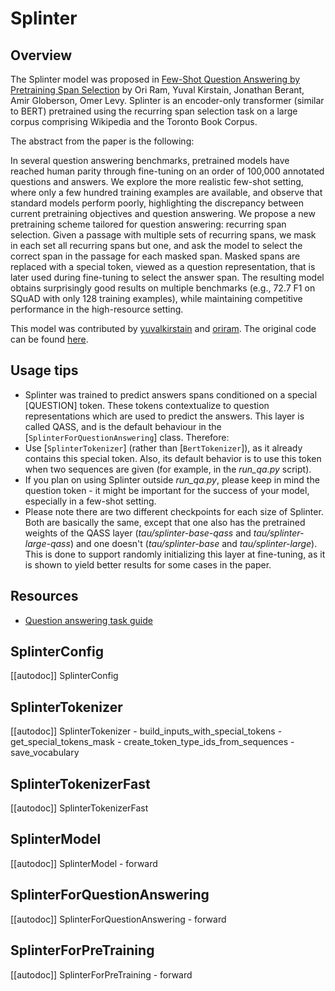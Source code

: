 <!--Copyright 2021 The HuggingFace Team. All rights reserved.

Licensed under the Apache License, Version 2.0 (the "License"); you may not use this file except in compliance with
the License. You may obtain a copy of the License at

http://www.apache.org/licenses/LICENSE-2.0

Unless required by applicable law or agreed to in writing, software distributed under the License is distributed on
an "AS IS" BASIS, WITHOUT WARRANTIES OR CONDITIONS OF ANY KIND, either express or implied. See the License for the
specific language governing permissions and limitations under the License.

⚠️ Note that this file is in Markdown but contain specific syntax for our doc-builder (similar to MDX) that may not be
rendered properly in your Markdown viewer.

-->

# Splinter

## Overview

The Splinter model was proposed in [Few-Shot Question Answering by Pretraining Span Selection](https://arxiv.org/abs/2101.00438) by Ori Ram, Yuval Kirstain, Jonathan Berant, Amir Globerson, Omer Levy. Splinter
is an encoder-only transformer (similar to BERT) pretrained using the recurring span selection task on a large corpus
comprising Wikipedia and the Toronto Book Corpus.

The abstract from the paper is the following:

In several question answering benchmarks, pretrained models have reached human parity through fine-tuning on an order
of 100,000 annotated questions and answers. We explore the more realistic few-shot setting, where only a few hundred
training examples are available, and observe that standard models perform poorly, highlighting the discrepancy between
current pretraining objectives and question answering. We propose a new pretraining scheme tailored for question
answering: recurring span selection. Given a passage with multiple sets of recurring spans, we mask in each set all
recurring spans but one, and ask the model to select the correct span in the passage for each masked span. Masked spans
are replaced with a special token, viewed as a question representation, that is later used during fine-tuning to select
the answer span. The resulting model obtains surprisingly good results on multiple benchmarks (e.g., 72.7 F1 on SQuAD
with only 128 training examples), while maintaining competitive performance in the high-resource setting.

This model was contributed by [yuvalkirstain](https://huggingface.co/yuvalkirstain) and [oriram](https://huggingface.co/oriram). The original code can be found [here](https://github.com/oriram/splinter).

## Usage tips

- Splinter was trained to predict answers spans conditioned on a special [QUESTION] token. These tokens contextualize
  to question representations which are used to predict the answers. This layer is called QASS, and is the default
  behaviour in the [`SplinterForQuestionAnswering`] class. Therefore:
- Use [`SplinterTokenizer`] (rather than [`BertTokenizer`]), as it already
  contains this special token. Also, its default behavior is to use this token when two sequences are given (for
  example, in the *run_qa.py* script).
- If you plan on using Splinter outside *run_qa.py*, please keep in mind the question token - it might be important for
  the success of your model, especially in a few-shot setting.
- Please note there are two different checkpoints for each size of Splinter. Both are basically the same, except that
  one also has the pretrained weights of the QASS layer (*tau/splinter-base-qass* and *tau/splinter-large-qass*) and one
  doesn't (*tau/splinter-base* and *tau/splinter-large*). This is done to support randomly initializing this layer at
  fine-tuning, as it is shown to yield better results for some cases in the paper.

## Resources

- [Question answering task guide](../tasks/question-answering)

## SplinterConfig

[[autodoc]] SplinterConfig

## SplinterTokenizer

[[autodoc]] SplinterTokenizer
    - build_inputs_with_special_tokens
    - get_special_tokens_mask
    - create_token_type_ids_from_sequences
    - save_vocabulary

## SplinterTokenizerFast

[[autodoc]] SplinterTokenizerFast

## SplinterModel

[[autodoc]] SplinterModel
    - forward

## SplinterForQuestionAnswering

[[autodoc]] SplinterForQuestionAnswering
    - forward

## SplinterForPreTraining

[[autodoc]] SplinterForPreTraining
    - forward
